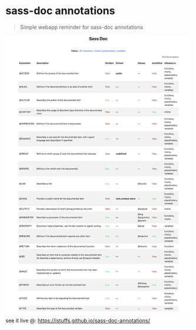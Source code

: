 # sass-doc annotations

> Simple webapp reminder for sass-doc annotations

![](docs/img/sass-doc-annotations.png)


see it live @: https://istuffs.github.io/sass-doc-annotations/
